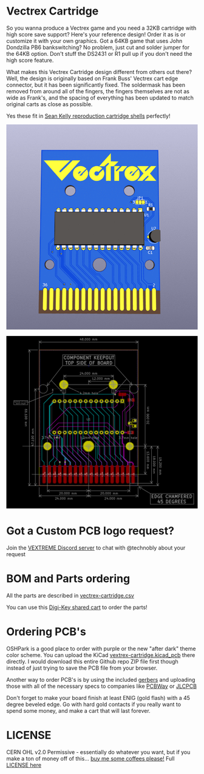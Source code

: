 Vectrex Cartridge
===

So you wanna produce a Vectrex game and you need a 32KB cartridge with high score save support? Here's your reference design! Order it as is or customize it with your own graphics.  Got a 64KB game that uses John Dondzilla PB6 bankswitching?  No problem, just cut and solder jumper for the 64KB option. Don't stuff the DS2431 or R1 pull up if you don't need the high score feature.

What makes this Vectrex Cartridge design different from others out there?  Well, the design is originally based on Frank Buss' Vectrex cart edge connector, but it has been significantly fixed.  The soldermask has been removed from around all of the fingers, the fingers themselves are not as wide as Frank's, and the spacing of everything has been updated to match original carts as close as possible.

Yes these fit in [Sean Kelly reproduction cartridge shells](http://www.vectrexmulti.com/order2.html#!/Vectrex-Empty-Cartridge-Shells/c/38886086/offset=0&sort=normal) perfectly!

![v1.0 Render](images/vectrex-cartridge-v1.0-render.gif)

![v1.0 Render](images/vectrex-cartridge-v1.0-dimensions.png)

Got a Custom PCB logo request?
===
Join the [VEXTREME Discord server](https://discord.gg/VDssGVJ) to chat with @technobly about your request

BOM and Parts ordering
===

All the parts are described in [vectrex-cartridge.csv](bom/vectrex-cartridge.csv)

You can use this [Digi-Key shared cart](https://www.digikey.com/short/zhwv5n) to order the parts!

Ordering PCB's
===

OSHPark is a good place to order with purple or the new "after dark" theme color scheme.  You can upload the KiCad [vextrex-cartridge.kicad_pcb](hardware/vextrex-cartridge.kicad_pcb) there directly.  I would download this entire Github repo ZIP file first though instead of just trying to save the PCB file from your browser.

Another way to order PCB's is by using the included [gerbers](gerbers/vectrex-cartridge-v1.0.zip) and uploading those with all of the necessary specs to companies like [PCBWay](https://www.pcbway.com) or [JLCPCB](https://jlcpcb.com)

Don't forget to make your board finish at least ENIG (gold flash) with a 45 degree beveled edge.  Go with hard gold contacts if you really want to spend some money, and make a cart that will last forever.

LICENSE
===

CERN OHL v2.0 Permissive - essentially do whatever you want, but if you make a ton of money off of this... [buy me some coffees please!](https://buymeacoffee.com/XzUGYrhL3)  Full [LICENSE here](LICENSE)
